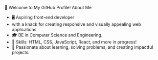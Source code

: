 👋 Welcome to My GitHub Profile!
About Me  
- 🖥️ Aspiring front-end developer
- with a knack for creating responsive and visually appealing web applications.  
- 🎓 BE in Computer Science and Engineering.  
- 🌟 Skills: HTML, CSS, JavaScript, React, and more in progress!  
- 🎯 Passionate about learning, solving problems, and creating impactful projects.

